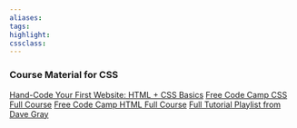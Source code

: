 ```yaml
---
aliases:  
tags:
highlight:  
cssclass:
---
```


### Course Material for CSS
[Hand-Code Your First Website: HTML + CSS Basics](https://skl.sh/3EOMmcv)
[Free Code Camp CSS Full Course](https://www.youtube.com/watch?v=OXGznpKZ_sA)
[Free Code Camp HTML Full Course](https://www.youtube.com/watch?v=kUMe1FH4CHE)
[Full Tutorial Playlist from Dave Gray](https://www.youtube.com/playlist?list=PL0Zuz27SZ-6M1Uopt6_VL3gf3cpMnwavm)
